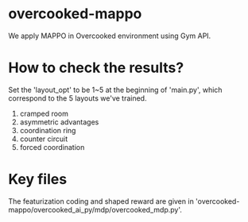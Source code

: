 # overcooked-mappo
We apply MAPPO in Overcooked environment using Gym API.

# How to check the results?
Set the 'layout_opt' to be 1~5 at the beginning of 'main.py', which correspond to the 5 layouts we've trained.
1. cramped room
2. asymmetric advantages
3. coordination ring
4. counter circuit
5. forced coordination

# Key files
The featurization coding and shaped reward are given in 'overcooked-mappo/overcooked_ai_py/mdp/overcooked_mdp.py'.
